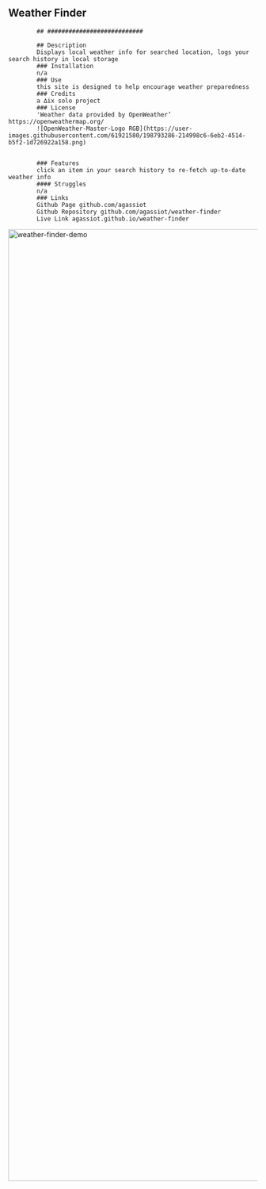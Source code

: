   ## Weather Finder

            ## ###########################

            ## Description
            Displays local weather info for searched location, logs your search history in local storage
            ### Installation
            n/a
            ### Use
            this site is designed to help encourage weather preparedness
            ### Credits
            a ∆ix solo project
            ### License
            'Weather data provided by OpenWeather’   https://openweathermap.org/
            ![OpenWeather-Master-Logo RGB](https://user-images.githubusercontent.com/61921580/198793286-214998c6-6eb2-4514-b5f2-1d726922a158.png)

            
            ### Features
            click an item in your search history to re-fetch up-to-date weather info
            #### Struggles
            n/a
            ### Links
            Github Page github.com/agassiot
            Github Repository github.com/agassiot/weather-finder
            Live Link agassiot.github.io/weather-finder
            
            
<img width="1920" alt="weather-finder-demo" src="https://user-images.githubusercontent.com/61921580/198792562-819aeda3-ea31-47ae-acbf-c11e92978481.png">
